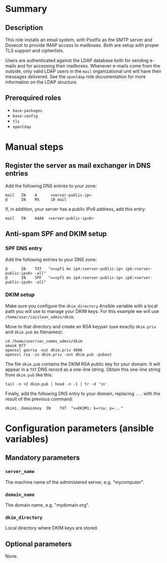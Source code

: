 # Summary

## Description

This role installs an email system, with Postfix as the SMTP server and Dovecot
to provide IMAP access to mailboxes. Both are setup with proper TLS support and
cipherlists.

Users are authenticated against the LDAP database both for sending e-mails and
for accessing their mailboxes. Whenever e-mails come from the outside, only
valid LDAP users in the `mail` organizational unit will have their messages
delivered. See the `openldap` role documentation for more information on the
LDAP structure.

## Prerequired roles

- `base-packages`
- `base-config`
- `tls`
- `openldap`

# Manual steps

## Register the server as mail exchanger in DNS entries

Add the following DNS entries to your zone:

    mail   IN    A      <server-public-ip>
    @      IN    MX     10 mail

If, in addition, your server has a public IPv6 address, add this entry:

    mail   IN    AAAA  <server-public-ipv6>

## Anti-spam SPF and DKIM setup

### SPF DNS entry

Add the following entries to your DNS zone:

    @      IN    TXT   "v=spf1 mx ip4:<server-public-ip> ip6:<server-public-ipv6> -all"
    @      IN    SPF   "v=spf1 mx ip4:<server-public-ip> ip6:<server-public-ipv6> -all"

### DKIM setup

Make sure you configure the `dkim_directory` Ansible variable with a local path
you will use to manage your DKIM keys. For this example we will use
`/home/user/caislean_admin/dkim`.

Move to that directory and create an RSA keypair (use exactly `dkim.priv` and
`dkim.pub` as filenames):

    cd /home/user/sec_comms_admin/dkim
    umask 077
    openssl genrsa -out dkim.priv 4096
    openssl rsa -in dkim.priv -out dkim.pub -pubout

The file `dkim.pub` contains the DKIM RSA public key for your domain. It will
appear in a `TXT` DNS record as a one-line string. Obtain this one-line string
from `dkim.pub` like this:

    tail -n +2 dkim.pub | head -n -1 | tr -d '\n'

Finally, add the following DNS entry to your domain, replacing `...` with the
result of the previous command:

    dkim1._domainkey  IN    TXT  "v=DKIM1; k=rsa; p=..."

# Configuration parameters (ansible variables)

## Mandatory parameters

### `server_name`

The machine name of the administered server, e.g. "mycomputer".

### `domain_name`

The domain name, e.g. "mydomain.org".

### `dkim_directory`

Local directory where DKIM keys are stored.

## Optional parameters

None.
